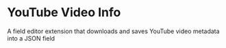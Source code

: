 # YouTube Video Info

A field editor extension that downloads and saves YouTube video metadata into a JSON field
